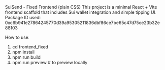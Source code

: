 SuiSend - Fixed Frontend (plain CSS)
This project is a minimal React + Vite frontend scaffold that includes Sui wallet integration and simple tipping UI.
Package ID used: 0xc6b941e27864245770d39a95305211836dbf86ce7be65c47d75ce23b32e88103

How to use:
1. cd frontend_fixed
2. npm install
3. npm run build
4. npm run preview  # to preview locally
